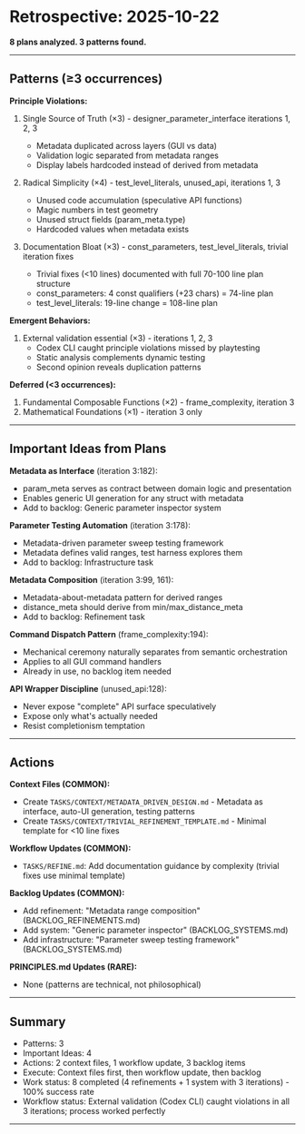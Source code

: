 # Retrospective: 2025-10-22

**8 plans analyzed. 3 patterns found.**

---

## Patterns (≥3 occurrences)

**Principle Violations:**
1. Single Source of Truth (×3) - designer_parameter_interface iterations 1, 2, 3
   - Metadata duplicated across layers (GUI vs data)
   - Validation logic separated from metadata ranges
   - Display labels hardcoded instead of derived from metadata

2. Radical Simplicity (×4) - test_level_literals, unused_api, iterations 1, 3
   - Unused code accumulation (speculative API functions)
   - Magic numbers in test geometry
   - Unused struct fields (param_meta.type)
   - Hardcoded values when metadata exists

3. Documentation Bloat (×3) - const_parameters, test_level_literals, trivial iteration fixes
   - Trivial fixes (<10 lines) documented with full 70-100 line plan structure
   - const_parameters: 4 const qualifiers (+23 chars) = 74-line plan
   - test_level_literals: 19-line change = 108-line plan

**Emergent Behaviors:**
1. External validation essential (×3) - iterations 1, 2, 3
   - Codex CLI caught principle violations missed by playtesting
   - Static analysis complements dynamic testing
   - Second opinion reveals duplication patterns

**Deferred (<3 occurrences):**
1. Fundamental Composable Functions (×2) - frame_complexity, iteration 3
2. Mathematical Foundations (×1) - iteration 3 only

---

## Important Ideas from Plans

**Metadata as Interface** (iteration 3:182):
- param_meta serves as contract between domain logic and presentation
- Enables generic UI generation for any struct with metadata
- Add to backlog: Generic parameter inspector system

**Parameter Testing Automation** (iteration 3:178):
- Metadata-driven parameter sweep testing framework
- Metadata defines valid ranges, test harness explores them
- Add to backlog: Infrastructure task

**Metadata Composition** (iteration 3:99, 161):
- Metadata-about-metadata pattern for derived ranges
- distance_meta should derive from min/max_distance_meta
- Add to backlog: Refinement task

**Command Dispatch Pattern** (frame_complexity:194):
- Mechanical ceremony naturally separates from semantic orchestration
- Applies to all GUI command handlers
- Already in use, no backlog item needed

**API Wrapper Discipline** (unused_api:128):
- Never expose "complete" API surface speculatively
- Expose only what's actually needed
- Resist completionism temptation

---

## Actions

**Context Files (COMMON):**
- Create `TASKS/CONTEXT/METADATA_DRIVEN_DESIGN.md` - Metadata as interface, auto-UI generation, testing patterns
- Create `TASKS/CONTEXT/TRIVIAL_REFINEMENT_TEMPLATE.md` - Minimal template for <10 line fixes

**Workflow Updates (COMMON):**
- `TASKS/REFINE.md`: Add documentation guidance by complexity (trivial fixes use minimal template)

**Backlog Updates (COMMON):**
- Add refinement: "Metadata range composition" (BACKLOG_REFINEMENTS.md)
- Add system: "Generic parameter inspector" (BACKLOG_SYSTEMS.md)
- Add infrastructure: "Parameter sweep testing framework" (BACKLOG_SYSTEMS.md)

**PRINCIPLES.md Updates (RARE):**
- None (patterns are technical, not philosophical)

---

## Summary

- Patterns: 3
- Important Ideas: 4
- Actions: 2 context files, 1 workflow update, 3 backlog items
- Execute: Context files first, then workflow update, then backlog
- Work status: 8 completed (4 refinements + 1 system with 3 iterations) - 100% success rate
- Workflow status: External validation (Codex CLI) caught violations in all 3 iterations; process worked perfectly

---
